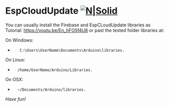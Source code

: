 # EspCloudUpdate [![N|Solid](http://sanusb.blogspot.com.br/favicon.ico)](http://sanusb.org/)

 
 You can usually install the Firebase and EspCLoudUpdate libraries as Tutorial: https://youtu.be/En_hFO5f4U8 or past the tested folder libraries at:
  
 On Windows:    
*        C:\Users\UserName\Documents\Arduino\libraries. 
     
 On Linux:   
*       /home/UserName/Arduino/Libraries.

On OSX:
*       ~/Documents/Arduino/libraries.

 
 
*Have fun!*
